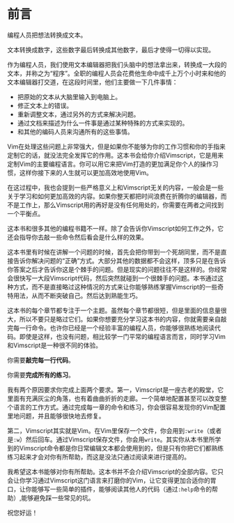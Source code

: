# 前言

编程人员把想法转换成文本。

文本转换成数字，这些数字最后转换成其他数字，最后才使得一切得以实现。

作为编程人员，我们使用文本编辑器把我们头脑中的想法拿出来，转换成一大段的文本，并称之为“程序”。全职的编程人员会花费他生命中成千上万个小时来和他的文本编辑器打交道，在这段时间里，他们主要做一下几件事情：

- 把原始的文本从大脑里输入到电脑上。
- 修正文本上的错误。
- 重新调整文本，通过另外的方式来解决问题。
- 通过文档来描述为什么一件事是通过某种特殊的方式来实现的。
- 和其他的编码人员来沟通所有的这些事情。

Vim在处理这些问题上非常强大，但是如果你不能够为你的工作习惯和你的手指来定制它的话，就没法完全发挥它的作用。这本书会给你介绍Vimscript，它是用来定制Vim的主要编程语言。你可以用它来把Vim打造的更加满足你个人的操作习惯，这样你接下来的人生就可以更加高效地使用Vim。

在这过程中，我也会提到一些严格意义上和Vimscript无关的内容，一般会是一些关于学习和如何更加高效的内容。如果你整天都把时间浪费在折腾你的编辑器，而不是工作上，那么Vimscript用的再好是没有任何用处的，你需要在两者之间找到一个平衡点。

这本书和很多其他的编程书籍不一样。除了会告诉你Vimscript如何工作之外，它还会指导你去敲一些命令然后看会是什么样的效果。

这本书里有时候在讲解一个问题的时候，首先会把你带到一个死胡同里，而不是直接告诉你解决问题的“正确”方式。大部分其他的数据都不会这样，顶多只是在告诉你答案之后才告诉你这是个棘手的问题。但是现实的问题往往不是这样的。你经常会很快写一大段Vimscript代码，然后突然就碰到一个很棘手的问题。本书通过这种方式，而不是直接略过这种情况的方式来让你能够熟练掌握Vimscript的一些奇特用法，从而不断突破自己。然后达到熟能生巧。

这本书的每个章节都专注于一个主题。虽然每个章节都很短，但是里面的信息量很大，所以不要只是略过它们。如果你想要充分学习这本书的内容，你就需要亲自敲完每一行命令。也许你已经是一个经验丰富的编程人员，你能够很熟练地阅读代码。即使是这样，也没有问题，相比较学一门平常的编程语言而言，同时学习Vim和Vimscript是一种很不同的体验。

你需要**敲完每一行代码**。

你需要**完成所有的练习**。

我有两个原因要求你完成上面两个要求。第一，Vimscript是一座古老的殿堂，它里面有充满灰尘的角落，也有着曲曲折折的走廊。一个简单地配置甚至可以改变整个语言的工作方式。通过完成每一章的命令和练习，你会很容易发现你的Vim配置里地问题，并且能够很快地去修复。

第二，Vimscript其实就是Vim。在Vim里保存一个文件，你会用到`:write`（或者是`:w`）然后回车。通过Vimscript保存文件，你会用`write`。其实你从本书里所学到的Vimscript命令都是你日常编辑文本都会使用到的，但是只有你把它们都熟练练习起来才会对你有所帮助，而这是没法只通过阅读来进行提高的。

我希望这本书能够对你有所帮助。这本书并不会介绍Vimscript的全部内容。它只会让你学习通过Vimscript这门语言来打磨你的Vim，让它变得更加合适你的胃口，让你能够写一些简单的插件，能够阅读其他人的代码（通过`:help`命令的帮助）,能够避免踩一些常见的坑。

祝您好运！
